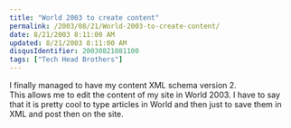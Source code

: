 ```yaml
---
title: "World 2003 to create content"
permalink: /2003/08/21/World-2003-to-create-content/
date: 8/21/2003 8:11:00 AM
updated: 8/21/2003 8:11:00 AM
disqusIdentifier: 20030821081100
tags: ["Tech Head Brothers"]
---
```

I finally managed to have my content XML schema version 2.  
This allows 
me to edit the content of my site in World 2003. I have to say that it is pretty 
cool to type articles in World and then just to save them in XML and post then 
on the site.
